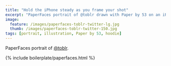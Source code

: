 ```yaml
---
title: "Hold the iPhone steady as you frame your shot"
excerpt: "PaperFaces portrait of @toblr drawn with Paper by 53 on an iPad."
image: 
  feature: /images/paperfaces-toblr-twitter-lg.jpg
  thumb: /images/paperfaces-toblr-twitter-150.jpg
tags: [portrait, illustration, Paper by 53, hoodie]
---
```


PaperFaces portrait of [@toblr](http://twitter.com/toblr).

{% include boilerplate/paperfaces.html %}